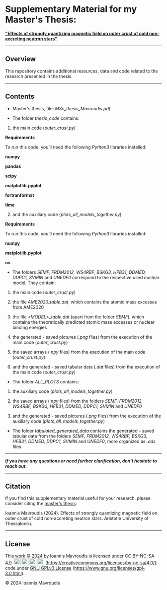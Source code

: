 # Supplementary Material for my Master's Thesis:
**["Effects of strongly quantizing magnetic field on outer crust of cold non-accreting neutron stars"](http://ikee.lib.auth.gr/record/355235/?ln=en)**

---

## Overview

This repository contains additional resources, data and code related to the research presented in the thesis.

---

## Contents
- Master's thesis, file: *MSc_thesis_Mavroudis.pdf* 

- The folder *thesis_code* contains:

1) the main code (*outer_crust.py*)

**Requirements**

To run this code, you’ll need the following *Python3* libraries installed:

**numpy**

**pandas**

**scipy**

**matplotlib.pyplot**

**fortranformat**

**time**

2) and the auxiliary code (*plots_all_models_together.py*)

**Requirements**

To run this code, you’ll need the following *Python3* libraries installed:

**numpy**

**matplotlib.pyplot**

**os**

- The folders *SEMF, FRDM2012, WS4RBF, BSKG3, HFB31, DDMED, DDPC1, SVMIN* and *UNEDF0* correspond to the respective used nuclear model. They contain:

1) the main code (*outer_crust.py*)

2) the file *AME2020_table.dat*, which contains the atomic mass excesses from AME2020

3) the file <*MODEL*>_*table.dat* (apart from the folder *SEMF*), which contains the theoretically predicted atomic mass excesses or  nuclear binding energies

4) the generated - saved pictures (*.png* files) from the execution of the main code (*outer_crust.py*)

5) the saved arrays (*.npy* files) from the execution of the main code (*outer_crust.py*)

6) and the generated - saved tabular data (*.dat* files) from the execution of the main code (*outer_crust.py*)


- The folder *ALL_PLOTS* contains:

1) the auxiliary code (*plots_all_models_together.py*)

2) the saved arrays (*.npy* files) from the folders *SEMF, FRDM2012, WS4RBF, BSKG3, HFB31, DDMED, DDPC1, SVMIN* and *UNEDF0*

3) and the generated - saved pictures (*.png* files) from the execution of the auxiliary code (*plots_all_models_together.py*)

- The folder *tabulated_generated_data* contains the generated - saved tabular data from the folders *SEMF, FRDM2012, WS4RBF, BSKG3, HFB31, DDMED, DDPC1, SVMIN* and *UNEDF0*, more organized as *.ods* files


---
***If you have any questions or need further clarification, don't hesitate to reach out.***

---

## Citation
If you find this supplementary material useful for your research, please consider citing the [master's thesis](http://ikee.lib.auth.gr/record/355235/?ln=en):

Ioannis Mavroudis (2024). Effects of strongly quantizing magnetic field on outer crust of cold non-accreting neutron stars. Aristotle University of Thessaloniki.

---

## License
This work © 2024 by Ioannis Mavroudis is licensed under [CC BY-NC-SA 4.0](https://creativecommons.org/licenses/by-nc-sa/4.0/) <img style="height:22px!important;margin-left:3px;vertical-align:text-bottom;" src="https://mirrors.creativecommons.org/presskit/icons/cc.svg"><img style="height:22px!important;margin-left:3px;vertical-align:text-bottom;" src="https://mirrors.creativecommons.org/presskit/icons/by.svg"><img style="height:22px!important;margin-left:3px;vertical-align:text-bottom;" src="https://mirrors.creativecommons.org/presskit/icons/nc.svg"><img style="height:22px!important;margin-left:3px;vertical-align:text-bottom;" src="https://mirrors.creativecommons.org/presskit/icons/sa.svg"> (https://creativecommons.org/licenses/by-nc-sa/4.0/); code under [GNU GPLv3 License](https://www.gnu.org/licenses/gpl-3.0.html) (https://www.gnu.org/licenses/gpl-3.0.html).

© 2024 Ioannis Mavroudis
